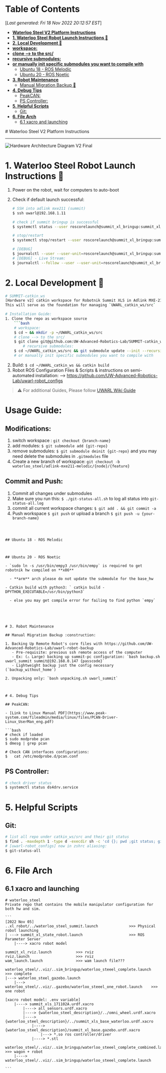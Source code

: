 <toc>

# Table of Contents
[*Last generated: Fri 18 Nov 2022 20:12:57 EST*]
- [**Waterloo Steel V2 Platform Instructions**](#Waterloo-Steel-V2-Platform-Instructions)
- [**1. Waterloo Steel Robot Launch Instructions :construction:**](#1-Waterloo-Steel-Robot-Launch-Instructions-construction)
- [**2. Local Development :construction:**](#2-Local-Development-construction)
- [**workspace:**](#workspace)
- [**clone --> to the src/**](#clone-to-the-src)
- [**recursive submodules:**](#recursive-submodules)
- [**or manually init specific submodules you want to compile with**](#or-manually-init-specific-submodules-you-want-to-compile-with)
  - [Ubuntu 18 - ROS Melodic](#Ubuntu-18-ROS-Melodic)
  - [Ubuntu 20 - ROS Noetic](#Ubuntu-20-ROS-Noetic)
- [**3. Robot Maintenance**](#3-Robot-Maintenance)
  - [Manual Migration Backup :construction:](#Manual-Migration-Backup-construction)
- [**4. Debug Tips**](#4-Debug-Tips)
  - [PeakCAN:](#PeakCAN)
  - [PS Controller:](#PS-Controller)
- [**5. Helpful Scripts**](#5-Helpful-Scripts)
  - [Git:](#Git)
- [**6. File Arch**](#6-File-Arch)
  - [6.1 xacro and launching](#61-xacro-and-launching)


</toc>
# Waterloo Steel V2 Platform Instructions


---
<img src="resources/Waterloo_steel_arch_v2_final.jpg" alt="Hardware Architecture Diagram V2 Final"></img>

# 1. Waterloo Steel Robot Launch Instructions :construction:

1. Power on the robot, wait for computers to auto-boot

2. Check if default launch successful:

   ```bash
   # SSH into adlink mxe211 (summit)
   $ ssh uwarl@192.168.1.11
   
   # check if summit bringup is successful
   $ systemctl status --user roscorelaunch@summit_xl_bringup:summit_xl_complete.launch
   
   # stop/restart
   $ systemctl stop/restart --user roscorelaunch@summit_xl_bringup:summit_xl_complete.launch
   
   # [DEBUG]
   $ journalctl --user --user-unit=roscorelaunch@summit_xl_bringup:summit_xl_complete.launch.service > log.txt
   # [DEBUG] - Live Stream:
   $ journalctl --follow --user --user-unit=roscorelaunch@summit_xl_bringup:summit_xl_complete.launch.service
   ```



# 2. Local Development :construction:

```bash
# SUMMIT-catkin_ws
[Hardware v2] catkin workspace for Robotnik Summit XLS in Adlink MXE-211
This will serve as the foundation for managing `UWARL_catkin_ws/src`

# Installation Guide:
1. Clone the repo as workspace source
    ```bash
    # workspace:
    $ cd ~ && mkdir -p ~/UWARL_catkin_ws/src
    # clone --> to the src/
    $ git clone git@github.com:UW-Advanced-Robotics-Lab/SUMMIT-catkin_ws.git ~/UWARL_catkin_ws/src
		# recursive submodules:
    $ cd ~/UWARL_catkin_ws/src && git submodule update --init --recursive
    # or manually init specific submodules you want to compile with
```
2. Build: `$ cd ~/UWARL_catkin_ws && catkin build`
3. Robot ROS Configuration Files & Scripts & instructions on semi-automated installation:
    --> https://github.com/UW-Advanced-Robotics-Lab/uwarl-robot_configs

> :warning: For additional Guides, Please follow [UWARL Wiki Guide](https://github.com/UW-Advanced-Robotics-Lab/lab-wiki/wiki/How-To%3AWaterloo-Steel-V2-Final-Upgrade-Guide)

# Usage Guide:
## Modifications:
1. switch workspace : `git checkout {branch-name}`
2. add modules: `$ git submodule add {git-repo}`
3. remove submodules: `$ git submodule deinit {git-repo}` and you may need delete the submodules in `.gitmodules` file
4. Create a new branch of workspace: `git checkout -b waterloo_steel/adlink-mxe211-melodic/{node}/{feature}`

## Commit and Push:
1. Commit all changes under submodules
2. Make sure you run this: `$ ./git-status-all.sh` to log all status into `git-status-all.log`
3. commit all current workspace changes: `$ git add . && git commit -a`
4. Push workspace `$ git push` or upload a branch `$ git push -u {your-branch-name}`

```



## Ubuntu 18 - ROS Melodic



## Ubuntu 20 - ROS Noetic

- `sudo ln -s /usr/bin/empy3 /usr/bin/empy` is required to get robotnik hw compiled on **x86**

  - **arm** arch please do not update the submodule for the base_hw

- Catkin build with python3: ` catkin build -DPYTHON_EXECUTABLE=/usr/bin/python3`

  - else you may get compile error for failing to find python `empy`

  



# 3. Robot Maintenance

## Manual Migration Backup :construction:

1. Backing Up Remote Robot's core files with https://github.com/UW-Advanced-Robotics-Lab/uwarl-robot-backup
   - Pre-requisite: previous ssh remote access of the computer
   - Ex: (⚠️ Large) backing up summit-pc configuration: `bash backup.sh uwarl_summit summit@192.168.0.147 {passcode}`
   - Lightweight backup just the config necessary (`backup_without_home`)

2. Unpacking only: `bash unpacking.sh uwarl_summit`



# 4. Debug Tips

## PeakCAN:

- [Link to Linux Manual PDF](https://www.peak-system.com/fileadmin/media/linux/files/PCAN-Driver-Linux_UserMan_eng.pdf)

```bash
# check if loaded
$ sudo modprobe pcan
$ dmesg | grep pcan
	
# Check CAN interfaces configurations:
$	cat /etc/modprobe.d/pcan.conf
```

## PS Controller:

```bash
# check driver status
$ systemctl status ds4drv.service
```



# 5. Helpful Scripts

## Git:

```bash
# list all repo under catkin_ws/src and their git status
$ find . -maxdepth 1 -type d -execdir sh -c 'cd {}; pwd ;git status; git remote -v; echo "----------\n\"' \;
# [uwarl-robot_configs] now in zshrc aliasing:
$ git-status-all
```



# 6. File Arch

## 6.1 xacro and launching

````
# waterloo_steel
Private repo that contains the mobile manipulator configuration for both hw and sim. 

```
[2022 Nov 05]
..xl_robot/../waterloo_steel_summit.launch              >>> Physical robot launching
| ---> summit_xl_state_robot.launch                     >>> ROS Parameter Server
    |----> xacro robot model

summit_xl_rviz.launch           >>> rviz
rviz.launch                     >>> rviz
wam_launch.launch               >>> wam launch file???

waterloo_steel/..viz/..sim_bringup/waterloo_steeel_complete.launch          >>> complete
|---> waterloo_steel_gazebo.launch
    |---> waterloo_steel/..viz/..gazebo/waterloo_steeel_one_robot.launch    >>> one robot

[xacro robot model: .env variable]
    |----> summit_xls_171102A.urdf.xacro
        |----> all_sensors.urdf.xacro
        |----> {waterloo_steel_description}/../omni_wheel.urdf.xacro
        |----> {waterloo_steel_description}/../summit_xls_base_waterloo.urdf.xacro
            |----> {waterloo_steel_description}/summit_xl_base.gazebo.urdf.xacro
                |---> *.so ros controller/driver
            |----> *.stl
	
waterloo_steel/..viz/..sim_bringup/waterloo_steeel_complete_combined.launch	>>> wagon + robot
    |----> waterloo_steel/..viz/..sim_bringup/waterloo_steeel_complete.launch	

```
````





